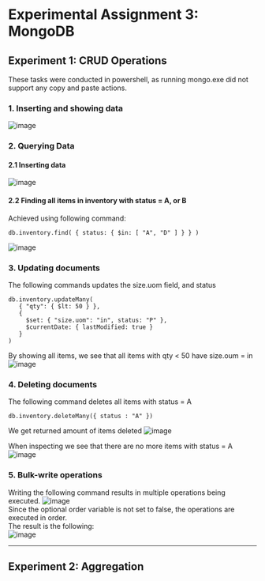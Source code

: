 # Experimental Assignment 3: MongoDB
## Experiment 1: CRUD Operations
These tasks were conducted in powershell, as running mongo.exe did not support any copy and paste actions. 

### 1. Inserting and showing data
![image](https://user-images.githubusercontent.com/54100104/191807080-c60e7813-0db5-4eed-a408-5821d2cb6b62.png)

### 2. Querying Data
#### 2.1 Inserting data
![image](https://user-images.githubusercontent.com/54100104/191809158-3485b467-5191-4a11-b212-f364ba1df6bb.png)
#### 2.2 Finding all items in inventory with status = A, or B
Achieved using following command:
```
db.inventory.find( { status: { $in: [ "A", "D" ] } } )
```
![image](https://user-images.githubusercontent.com/54100104/191809475-b3560d6f-2532-446d-91a3-bcb0a9731d7f.png)

### 3. Updating documents
The following commands updates the size.uom field, and status
```
db.inventory.updateMany(
   { "qty": { $lt: 50 } },
   {
     $set: { "size.uom": "in", status: "P" },
     $currentDate: { lastModified: true }
   }
)
```
By showing all items, we see that all items with qty < 50 have size.oum = in
![image](https://user-images.githubusercontent.com/54100104/191811185-fe302832-b74b-4286-b661-7452ad56ac16.png)

### 4. Deleting documents
The following command deletes all items with status = A
```
db.inventory.deleteMany({ status : "A" })
```
We get returned amount of items deleted
![image](https://user-images.githubusercontent.com/54100104/191811521-906be6b9-b159-4db2-8a5d-1e60ccd6f7d4.png)

When inspecting we see that there are no more items with status = A
![image](https://user-images.githubusercontent.com/54100104/191811801-b0b73d0b-3b17-4594-90d3-5f013b9203ac.png)

### 5. Bulk-write operations
Writing the following command results in multiple operations being executed.
![image](https://user-images.githubusercontent.com/54100104/191813635-0ff67513-de61-481a-b6c4-ab8528466503.png)   
Since the optional order variable is not set to false, the operations are executed in order.   
The result is the following:   
![image](https://user-images.githubusercontent.com/54100104/191813980-c6635133-df35-4b8f-a036-c0f433de535c.png)

---
## Experiment 2: Aggregation


